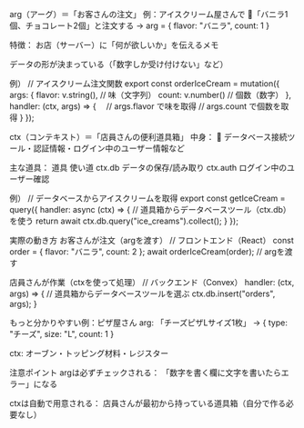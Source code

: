 arg（アーグ）＝「お客さんの注文」
例：アイスクリーム屋さんで
🍦「バニラ1個、チョコレート2個」と注文する
→ arg = { flavor: "バニラ", count: 1 }

特徴：
お店（サーバー）に「何が欲しいか」を伝えるメモ

データの形が決まっている（「数字しか受け付けない」など）

例）
// アイスクリーム注文関数
export const orderIceCream = mutation({
  args: {
    flavor: v.string(), // 味（文字列）
    count: v.number()   // 個数（数字）
  },
  handler: (ctx, args) => {　
    // args.flavor で味を取得
    // args.count で個数を取得
  }
});

<!-- handler queryやミューテーションの実際の処理を行う関数
役割：データベース操作やビジネスロジックの実行を担当
特徴：ctx（コンテキスト）オブジェクトを受け取る
　　　データベース操作やその他の処理を実行できる
 -->
<!-- mutationは、データベースの更新操作を行うための関数コンストラクタです。
目的：データの挿入、更新、削除などの変更操作を実行
特徴：POST、PUT、PATCH、DELETEなどの更新系HTTPメソッドに対応
　　　データベースの状態を変更する
mutationはqueryと異なり、必ずしも値を返す必要はありません。
データベースの更新が主な目的で、必要に応じて結果を返すことができます。
 -->


ctx（コンテキスト）＝「店員さんの便利道具箱」
中身：
🧰 データベース接続ツール・認証情報・ログイン中のユーザー情報など

主な道具：
道具	            使い道
ctx.db	データの保存/読み取り
ctx.auth	ログイン中のユーザー確認

例）
// データベースからアイスクリームを取得
export const getIceCream = query({
  handler: async (ctx) => {
    // 道具箱からデータベースツール（ctx.db）を使う
    return await ctx.db.query("ice_creams").collect();
  }
});


 実際の動き方
お客さんが注文（argを渡す）
// フロントエンド（React）
const order = { flavor: "バニラ", count: 2 };
await orderIceCream(order); // argを渡す


店員さんが作業（ctxを使って処理）
// バックエンド（Convex）
handler: (ctx, args) => {
  // 道具箱からデータベースツールを選ぶ
  ctx.db.insert("orders", args); 
}


もっと分かりやすい例：ピザ屋さん
arg: 「チーズピザLサイズ1枚」
→ { type: "チーズ", size: "L", count: 1 }

ctx: オーブン・トッピング材料・レジスター

注意ポイント
argは必ずチェックされる：
「数字を書く欄に文字を書いたらエラー」になる

ctxは自動で用意される：
店員さんが最初から持っている道具箱（自分で作る必要なし）

<!-- 

const data = useQuery(api.notes.get);

api: これは Convex が自動生成する API オブジェクトです。プロジェクト内のすべてのクエリとミューテーションへのアクセスを提供します。
notes: これはあなたのプロジェクト内の特定のファイルまたはモジュールを指します。通常、convex/notes.ts や convex/notes.js というファイルに対応します。
get: これは notes ファイル内で定義された特定のクエリ関数の名前です。あなたが先ほど共有したコードで定義されているものです：

 -->
